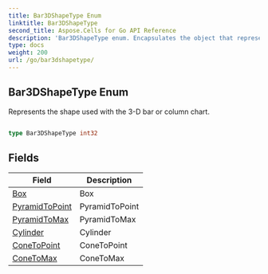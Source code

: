 ```yaml
---
title: Bar3DShapeType Enum 
linktitle: Bar3DShapeType
second_title: Aspose.Cells for Go API Reference
description: 'Bar3DShapeType enum. Encapsulates the object that represents bar3dshapetype in Go.'
type: docs
weight: 200
url: /go/bar3dshapetype/
---
```


## Bar3DShapeType Enum

Represents the shape used with the 3-D bar or column chart.

```go

type Bar3DShapeType int32


```

## Fields

| Field | Description |
| --- | --- |
|[Box](./box/) | Box | 
|[PyramidToPoint](./pyramidtopoint/) | PyramidToPoint | 
|[PyramidToMax](./pyramidtomax/) | PyramidToMax | 
|[Cylinder](./cylinder/) | Cylinder | 
|[ConeToPoint](./conetopoint/) | ConeToPoint | 
|[ConeToMax](./conetomax/) | ConeToMax | 
